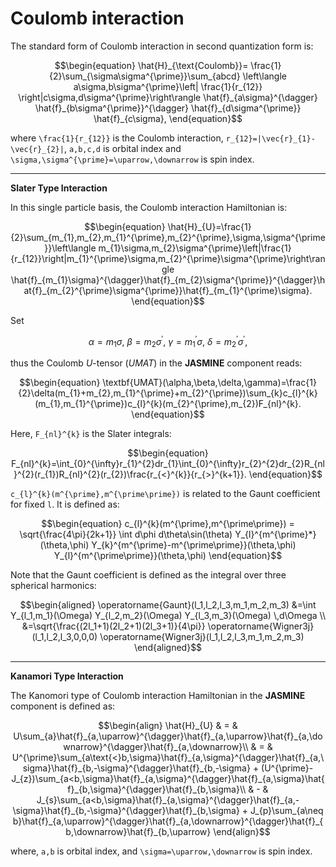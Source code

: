 # Coulomb interaction

The standard form of Coulomb interaction in second quantization form is:

```math
\begin{equation}
\hat{H}_{\text{Coulomb}}=
\frac{1}{2}\sum_{\sigma\sigma^{\prime}}\sum_{abcd}
\left\langle a\sigma,b\sigma^{\prime}\left|
\frac{1}{r_{12}}
\right|c\sigma,d\sigma^{\prime}\right\rangle
\hat{f}_{a\sigma}^{\dagger}
\hat{f}_{b\sigma^{\prime}}^{\dagger}
\hat{f}_{d\sigma^{\prime}}
\hat{f}_{c\sigma},
\end{equation}
```

where ``\frac{1}{r_{12}}`` is the Coulomb interaction, ``r_{12}=|\vec{r}_{1}-\vec{r}_{2}|``, ``a,b,c,d`` is orbital index and ``\sigma,\sigma^{\prime}=\uparrow,\downarrow`` is spin index.

---

**Slater Type Interaction**

In this single particle basis, the Coulomb interaction Hamiltonian is:

```math
\begin{equation}
\hat{H}_{U}=\frac{1}{2}\sum_{m_{1},m_{2},m_{1}^{\prime},m_{2}^{\prime},\sigma,\sigma^{\prime}}\left\langle m_{1}\sigma,m_{2}\sigma^{\prime}\left|\frac{1}{r_{12}}\right|m_{1}^{\prime}\sigma,m_{2}^{\prime}\sigma^{\prime}\right\rangle \hat{f}_{m_{1}\sigma}^{\dagger}\hat{f}_{m_{2}\sigma^{\prime}}^{\dagger}\hat{f}_{m_{2}^{\prime}\sigma^{\prime}}\hat{f}_{m_{1}^{\prime}\sigma}.
\end{equation}
```

Set

```math
\alpha=m_{1}\sigma,\ \beta=m_{2}\sigma^{\prime},\ \gamma=m_{1}^{\prime}\sigma,\ \delta=m_{2}^{\prime}\sigma^{\prime},
```

thus the Coulomb *U*-tensor (*UMAT*) in the **JASMINE** component reads:

```math
\begin{equation}
\textbf{UMAT}(\alpha,\beta,\delta,\gamma)=\frac{1}{2}\delta(m_{1}+m_{2},m_{1}^{\prime}+m_{2}^{\prime})\sum_{k}c_{l}^{k}(m_{1},m_{1}^{\prime})c_{l}^{k}(m_{2}^{\prime},m_{2})F_{nl}^{k}.
\end{equation}
```

Here, ``F_{nl}^{k}`` is the Slater integrals:

```math
\begin{equation}
F_{nl}^{k}=\int_{0}^{\infty}r_{1}^{2}dr_{1}\int_{0}^{\infty}r_{2}^{2}dr_{2}R_{nl}^{2}(r_{1})R_{nl}^{2}(r_{2})\frac{r_{<}^{k}}{r_{>}^{k+1}}.
\end{equation}
```

``c_{l}^{k}(m^{\prime},m^{\prime\prime})`` is related to the Gaunt coefficient for fixed ``l``. It is defined as:

```math
\begin{equation}
c_{l}^{k}(m^{\prime},m^{\prime\prime}) = 
\sqrt{\frac{4\pi}{2k+1}} 
\int d\phi d\theta\sin(\theta)
Y_{l}^{m^{\prime}*}(\theta,\phi)
Y_{k}^{m^{\prime}-m^{\prime\prime}}(\theta,\phi)
Y_{l}^{m^{\prime\prime}}(\theta,\phi)
\end{equation}
```

Note that the Gaunt coefficient is defined as the integral over three spherical harmonics:

```math
\begin{aligned}
\operatorname{Gaunt}(l_1,l_2,l_3,m_1,m_2,m_3)
&=\int Y_{l_1,m_1}(\Omega)
       Y_{l_2,m_2}(\Omega)
       Y_{l_3,m_3}(\Omega) \,d\Omega \\
&=\sqrt{\frac{(2l_1+1)(2l_2+1)(2l_3+1)}{4\pi}}
      \operatorname{Wigner3j}(l_1,l_2,l_3,0,0,0)
      \operatorname{Wigner3j}(l_1,l_2,l_3,m_1,m_2,m_3)
\end{aligned}
```

---

**Kanamori Type Interaction**

The Kanomori type of Coulomb interaction Hamiltonian in the **JASMINE** component is defined as:

```math
\begin{align}
\hat{H}_{U} & = & U\sum_{a}\hat{f}_{a,\uparrow}^{\dagger}\hat{f}_{a,\uparrow}\hat{f}_{a,\downarrow}^{\dagger}\hat{f}_{a,\downarrow}\\
 & = & U^{\prime}\sum_{a\text{<}b,\sigma}\hat{f}_{a,\sigma}^{\dagger}\hat{f}_{a,\sigma}\hat{f}_{b,-\sigma}^{\dagger}\hat{f}_{b,-\sigma}
  + (U^{\prime}-J_{z})\sum_{a<b,\sigma}\hat{f}_{a,\sigma}^{\dagger}\hat{f}_{a,\sigma}\hat{f}_{b,\sigma}^{\dagger}\hat{f}_{b,\sigma}\\
 & - & J_{s}\sum_{a<b,\sigma}\hat{f}_{a,\sigma}^{\dagger}\hat{f}_{a,-\sigma}\hat{f}_{b,-\sigma}^{\dagger}\hat{f}_{b,\sigma}
  +  J_{p}\sum_{a\neq b}\hat{f}_{a,\uparrow}^{\dagger}\hat{f}_{a,\downarrow}^{\dagger}\hat{f}_{b,\downarrow}\hat{f}_{b,\uparrow}
\end{align}
```
where, ``a,b`` is orbital index, and ``\sigma=\uparrow,\downarrow`` is spin index.
